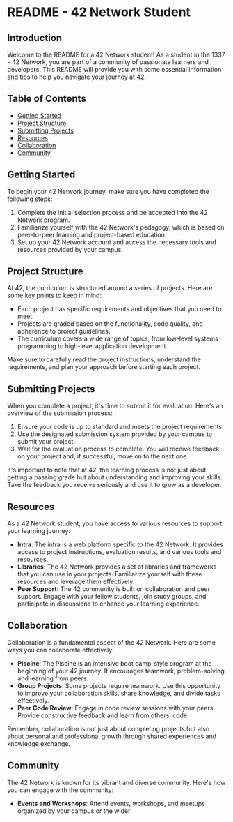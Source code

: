 # README - 42 Network Student

## Introduction

Welcome to the README for a 42 Network student! As a student in the 1337 - 42 Network, you are part of a community of passionate learners and developers. This README will provide you with some essential information and tips to help you navigate your journey at 42.

## Table of Contents

- [Getting Started](#getting-started)
- [Project Structure](#project-structure)
- [Submitting Projects](#submitting-projects)
- [Resources](#resources)
- [Collaboration](#collaboration)
- [Community](#community)

## Getting Started

To begin your 42 Network journey, make sure you have completed the following steps:

1. Complete the initial selection process and be accepted into the 42 Network program.
2. Familiarize yourself with the 42 Network's pedagogy, which is based on peer-to-peer learning and project-based education.
3. Set up your 42 Network account and access the necessary tools and resources provided by your campus.

## Project Structure

At 42, the curriculum is structured around a series of projects. Here are some key points to keep in mind:

- Each project has specific requirements and objectives that you need to meet.
- Projects are graded based on the functionality, code quality, and adherence to project guidelines.
- The curriculum covers a wide range of topics, from low-level systems programming to high-level application development.

Make sure to carefully read the project instructions, understand the requirements, and plan your approach before starting each project.

## Submitting Projects

When you complete a project, it's time to submit it for evaluation. Here's an overview of the submission process:

1. Ensure your code is up to standard and meets the project requirements.
2. Use the designated submission system provided by your campus to submit your project.
3. Wait for the evaluation process to complete. You will receive feedback on your project and, if successful, move on to the next one.

It's important to note that at 42, the learning process is not just about getting a passing grade but about understanding and improving your skills. Take the feedback you receive seriously and use it to grow as a developer.

## Resources

As a 42 Network student, you have access to various resources to support your learning journey:

- **Intra**: The intra is a web platform specific to the 42 Network. It provides access to project instructions, evaluation results, and various tools and resources.
- **Libraries**: The 42 Network provides a set of libraries and frameworks that you can use in your projects. Familiarize yourself with these resources and leverage them effectively.
- **Peer Support**: The 42 community is built on collaboration and peer support. Engage with your fellow students, join study groups, and participate in discussions to enhance your learning experience.

## Collaboration

Collaboration is a fundamental aspect of the 42 Network. Here are some ways you can collaborate effectively:

- **Piscine**: The Piscine is an intensive boot camp-style program at the beginning of your 42 journey. It encourages teamwork, problem-solving, and learning from peers.
- **Group Projects**: Some projects require teamwork. Use this opportunity to improve your collaboration skills, share knowledge, and divide tasks effectively.
- **Peer Code Review**: Engage in code review sessions with your peers. Provide constructive feedback and learn from others' code.

Remember, collaboration is not just about completing projects but also about personal and professional growth through shared experiences and knowledge exchange.

## Community

The 42 Network is known for its vibrant and diverse community. Here's how you can engage with the community:

- **Events and Workshops**: Attend events, workshops, and meetups organized by your campus or the wider
